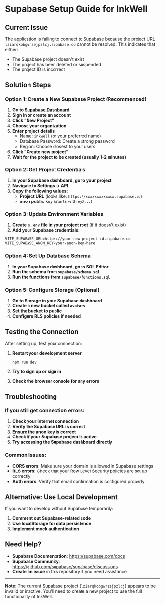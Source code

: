 # Supabase Setup Guide for InkWell

## Current Issue
The application is failing to connect to Supabase because the project URL `lziarqkobgwrzejpzlcj.supabase.co` cannot be resolved. This indicates that either:
- The Supabase project doesn't exist
- The project has been deleted or suspended
- The project ID is incorrect

## Solution Steps

### Option 1: Create a New Supabase Project (Recommended)

1. **Go to [Supabase Dashboard](https://supabase.com/dashboard)**
2. **Sign in or create an account**
3. **Click "New Project"**
4. **Choose your organization**
5. **Enter project details:**
   - Name: `inkwell` (or your preferred name)
   - Database Password: Create a strong password
   - Region: Choose closest to your users
6. **Click "Create new project"**
7. **Wait for the project to be created (usually 1-2 minutes)**

### Option 2: Get Project Credentials

1. **In your Supabase dashboard, go to your project**
2. **Navigate to Settings → API**
3. **Copy the following values:**
   - **Project URL** (looks like: `https://xxxxxxxxxxxxx.supabase.co`)
   - **anon public** key (starts with `eyJ...`)

### Option 3: Update Environment Variables

1. **Create a `.env` file in your project root** (if it doesn't exist)
2. **Add your Supabase credentials:**

```env
VITE_SUPABASE_URL=https://your-new-project-id.supabase.co
VITE_SUPABASE_ANON_KEY=your-anon-key-here
```

### Option 4: Set Up Database Schema

1. **In your Supabase dashboard, go to SQL Editor**
2. **Run the schema from `supabase/schema.sql`**
3. **Run the functions from `supabase/functions.sql`**

### Option 5: Configure Storage (Optional)

1. **Go to Storage in your Supabase dashboard**
2. **Create a new bucket called `avatars`**
3. **Set the bucket to public**
4. **Configure RLS policies if needed**

## Testing the Connection

After setting up, test your connection:

1. **Restart your development server:**
   ```bash
   npm run dev
   ```

2. **Try to sign up or sign in**
3. **Check the browser console for any errors**

## Troubleshooting

### If you still get connection errors:

1. **Check your internet connection**
2. **Verify the Supabase URL is correct**
3. **Ensure the anon key is correct**
4. **Check if your Supabase project is active**
5. **Try accessing the Supabase dashboard directly**

### Common Issues:

- **CORS errors**: Make sure your domain is allowed in Supabase settings
- **RLS errors**: Check that your Row Level Security policies are set up correctly
- **Auth errors**: Verify that email confirmation is configured properly

## Alternative: Use Local Development

If you want to develop without Supabase temporarily:

1. **Comment out Supabase-related code**
2. **Use localStorage for data persistence**
3. **Implement mock authentication**

## Need Help?

- **Supabase Documentation**: https://supabase.com/docs
- **Supabase Community**: https://github.com/supabase/supabase/discussions
- **Create an issue** in this repository if you need assistance

---

**Note**: The current Supabase project (`lziarqkobgwrzejpzlcj`) appears to be invalid or inactive. You'll need to create a new project to use the full functionality of InkWell.
